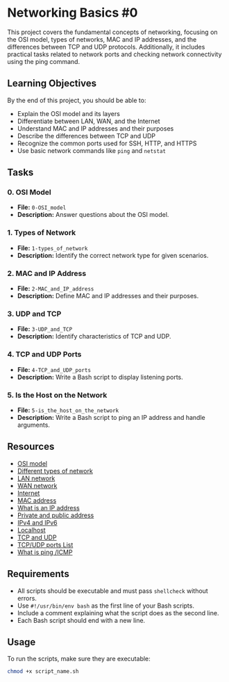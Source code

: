 # Networking Basics #0

This project covers the fundamental concepts of networking, focusing on the OSI model, types of networks, MAC and IP addresses, and the differences between TCP and UDP protocols. Additionally, it includes practical tasks related to network ports and checking network connectivity using the ping command.

## Learning Objectives

By the end of this project, you should be able to:

- Explain the OSI model and its layers
- Differentiate between LAN, WAN, and the Internet
- Understand MAC and IP addresses and their purposes
- Describe the differences between TCP and UDP
- Recognize the common ports used for SSH, HTTP, and HTTPS
- Use basic network commands like `ping` and `netstat`

## Tasks

### 0. OSI Model
- **File:** `0-OSI_model`
- **Description:** Answer questions about the OSI model.

### 1. Types of Network
- **File:** `1-types_of_network`
- **Description:** Identify the correct network type for given scenarios.

### 2. MAC and IP Address
- **File:** `2-MAC_and_IP_address`
- **Description:** Define MAC and IP addresses and their purposes.

### 3. UDP and TCP
- **File:** `3-UDP_and_TCP`
- **Description:** Identify characteristics of TCP and UDP.

### 4. TCP and UDP Ports
- **File:** `4-TCP_and_UDP_ports`
- **Description:** Write a Bash script to display listening ports.

### 5. Is the Host on the Network
- **File:** `5-is_the_host_on_the_network`
- **Description:** Write a Bash script to ping an IP address and handle arguments.

## Resources

- [OSI model](https://en.wikipedia.org/wiki/OSI_model)
- [Different types of network](https://en.wikipedia.org/wiki/Computer_network)
- [LAN network](https://en.wikipedia.org/wiki/Local_area_network)
- [WAN network](https://en.wikipedia.org/wiki/Wide_area_network)
- [Internet](https://en.wikipedia.org/wiki/Internet)
- [MAC address](https://en.wikipedia.org/wiki/MAC_address)
- [What is an IP address](https://en.wikipedia.org/wiki/IP_address)
- [Private and public address](https://en.wikipedia.org/wiki/IP_address#Addressing)
- [IPv4 and IPv6](https://en.wikipedia.org/wiki/IPv6)
- [Localhost](https://en.wikipedia.org/wiki/Localhost)
- [TCP and UDP](https://en.wikipedia.org/wiki/Transmission_Control_Protocol)
- [TCP/UDP ports List](https://en.wikipedia.org/wiki/List_of_TCP_and_UDP_port_numbers)
- [What is ping /ICMP](https://en.wikipedia.org/wiki/Ping_(networking_utility))

## Requirements

- All scripts should be executable and must pass `shellcheck` without errors.
- Use `#!/usr/bin/env bash` as the first line of your Bash scripts.
- Include a comment explaining what the script does as the second line.
- Each Bash script should end with a new line.

## Usage

To run the scripts, make sure they are executable:

```sh
chmod +x script_name.sh

